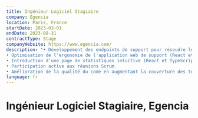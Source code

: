 ```yaml
---
title: Ingénieur Logiciel Stagiaire
company: Egencia
location: Paris, France
startDate: 2023-03-01
endDate: 2023-08-31
contractType: Stage
companyWebsite: https://www.egencia.com/
description: "• Développement des endpoints de support pour résoudre les pannes (Spring et Kotlin)
• Optimisation de l'ergonomie de l'application web de support (React et TypeScript)
• Introduction d'une page de statistiques intuitive (React et TypeScript)
• Participation active aux réunions Scrum
• Amélioration de la qualité du code en augmentant la couverture des tests de 10 %."
language: fr
---
```


# Ingénieur Logiciel Stagiaire, Egencia
